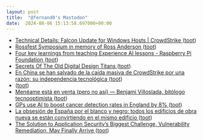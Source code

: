 ```yaml
---
layout: post
title:  "@fernand0's Mastodon"
date:  2024-08-06 15:13:58.697000+00:00
---
```

*  [Technical Details: Falcon Update for Windows Hosts \| CrowdStrike ](https://www.crowdstrike.com/blog/falcon-update-for-windows-hosts-technical-details) ([toot](https://mastodon.social/@fernand0/112915725595140192))
*  [Rossfest Symposium in memory of Ross Anderson ](https://www.cl.cam.ac.uk/events/rossfest) ([toot](https://mastodon.social/@fernand0/112915490961506740))
*  [Four key learnings from teaching Experience AI lessons - Raspberry Pi Foundation ](https://www.raspberrypi.org/blog/four-key-learnings-from-teaching-experience-ai-lessons) ([toot](https://mastodon.social/@fernand0/112915336514002618))
*  [Secrets Of The Old Digital Design Titans ](https://hackaday.com/2024/07/18/secrets-of-the-old-digital-design-titans) ([toot](https://mastodon.social/@fernand0/112915131008396001))
*  [En China se han salvado de la caída masiva de CrowdStrike por una razón: su independencia tecnológica ](https://www.genbeta.com/actualidad/china-se-han-salvado-caida-masiva-crowdstrike-razon-su-independencia-tecnologic) ([toot](https://mastodon.social/@fernand0/112914803305721708))
*  [ ](https://mastodon.social/users/fernand0/statuses/112914676176345535/activity) ([toot](https://mastodon.social/users/fernand0/statuses/112914676176345535/activity))
*  [Menéame está en venta (pero no así) — Benjamí Villoslada, bitólogo tecnooptimista ](https://blog.benjami.cat/es/arxiu/2024/07/05/11653) ([toot](https://mastodon.social/@fernand0/112914631765370574))
*  [GPs use AI to boost cancer detection rates in England by 8% ](https://www.theguardian.com/society/article/2024/jul/21/gps-use-ai-to-boost-cancer-detection-rates-in-england-by-) ([toot](https://mastodon.social/@fernand0/112914405186243634))
*  [La obsesión de España por el blanco y negro: todos los edificios de obra nueva se están convirtiendo en el mismo edificio ](https://www.xataka.com/magnet/obsesion-espana-blanco-negro-todos-edificios-obra-nueva-se-estan-convirtiendo-edifici) ([toot](https://mastodon.social/@fernand0/112914204235221445))
*  [The Solution to Application Security’s Biggest Challenge, Vulnerability Remediation, May Finally Arrive ](https://blog.jeremiahgrossman.com/2024/07/the-solution-to-application-securitys.htm) ([toot](https://mastodon.social/@fernand0/112913872753766355))
